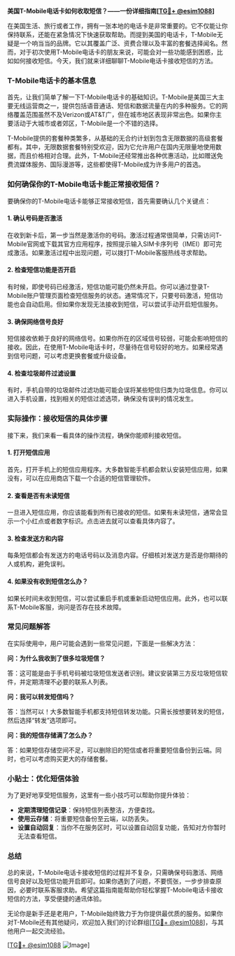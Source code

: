 **美国T-Mobile电话卡如何收取短信？——一份详细指南[[TG💪+ @esim1088](https://t.me/s/esim1088)]**

在美国生活、旅行或者工作，拥有一张本地的电话卡是非常重要的。它不仅能让你保持联系，还能在紧急情况下快速获取帮助。而提到美国的电话卡，T-Mobile无疑是一个响当当的品牌。它以其覆盖广泛、资费合理以及丰富的套餐选择闻名。然而，对于初次使用T-Mobile电话卡的朋友来说，可能会对一些功能感到困惑，比如如何接收短信。今天，我们就来详细聊聊T-Mobile电话卡接收短信的方法。

### T-Mobile电话卡的基本信息

首先，让我们简单了解一下T-Mobile电话卡的基础知识。T-Mobile是美国三大主要无线运营商之一，提供包括语音通话、短信和数据流量在内的多种服务。它的网络覆盖范围虽然不及Verizon或AT&T广，但在城市地区表现非常出色。如果你主要活动于大城市或者郊区，T-Mobile是一个不错的选择。

T-Mobile提供的套餐种类繁多，从基础的无合约计划到包含无限数据的高级套餐都有。其中，无限数据套餐特别受欢迎，因为它允许用户在国内无限量地使用数据，而且价格相对合理。此外，T-Mobile还经常推出各种优惠活动，比如赠送免费流媒体服务、国际漫游等，这些都使得T-Mobile成为许多用户的首选。

### 如何确保你的T-Mobile电话卡能正常接收短信？

要确保你的T-Mobile电话卡能够正常接收短信，首先需要确认几个关键点：

#### 1. 确认号码是否激活

在收到新卡后，第一步当然是激活你的号码。激活过程通常很简单，只需访问T-Mobile官网或下载其官方应用程序，按照提示输入SIM卡序列号（IMEI）即可完成激活。如果激活过程中出现问题，可以拨打T-Mobile客服热线寻求帮助。

#### 2. 检查短信功能是否开启

有时候，即使号码已经激活，短信功能可能仍然未开启。你可以通过登录T-Mobile账户管理页面检查短信服务的状态。通常情况下，只要号码激活，短信功能也会自动启用。但如果你发现无法接收到短信，可以尝试手动开启短信服务。

#### 3. 确保网络信号良好

短信接收依赖于良好的网络信号。如果你所在的区域信号较弱，可能会影响短信的接收。因此，在使用T-Mobile电话卡时，尽量待在信号较好的地方。如果经常遇到信号问题，可以考虑更换套餐或升级设备。

#### 4. 检查垃圾邮件过滤设置

有时，手机自带的垃圾邮件过滤功能可能会误将某些短信归类为垃圾信息。你可以进入手机设置，找到相关的短信过滤选项，确保没有误判的情况发生。

### 实际操作：接收短信的具体步骤

接下来，我们来看一看具体的操作流程，确保你能顺利接收短信。

#### 1. 打开短信应用

首先，打开手机上的短信应用程序。大多数智能手机都会默认安装短信应用，如果没有，可以在应用商店下载一个合适的短信管理软件。

#### 2. 查看是否有未读短信

一旦进入短信应用，你应该能看到所有已接收的短信。如果有未读短信，通常会显示一个小红点或者数字标识。点击进去就可以查看具体内容了。

#### 3. 检查发送方和内容

每条短信都会有发送方的电话号码以及消息内容。仔细核对发送方是否是你期待的人或机构，避免误判。

#### 4. 如果没有收到短信怎么办？

如果长时间未收到短信，可以尝试重启手机或重新启动短信应用。此外，也可以联系T-Mobile客服，询问是否存在技术故障。

### 常见问题解答

在实际使用中，用户可能会遇到一些常见问题，下面是一些解决方法：

**问：为什么我收到了很多垃圾短信？**

答：这可能是由于手机号码被垃圾短信发送者识别。建议安装第三方反垃圾短信软件，并定期清理不必要的联系人列表。

**问：我可以转发短信吗？**

答：当然可以！大多数智能手机都支持短信转发功能。只需长按想要转发的短信，然后选择“转发”选项即可。

**问：我的短信存储满了怎么办？**

答：如果短信存储空间不足，可以删除旧的短信或者将重要短信备份到云端。同时，也可以考虑购买更大的存储套餐。

### 小贴士：优化短信体验

为了更好地享受短信服务，这里有一些小技巧可以帮助你提升体验：

- **定期清理短信记录**：保持短信列表整洁，方便查找。
- **使用云存储**：将重要短信备份至云端，以防丢失。
- **设置自动回复**：当你不在服务区时，可以设置自动回复功能，告知对方你暂时无法查看短信。

### 总结

总的来说，T-Mobile电话卡接收短信的过程并不复杂，只需确保号码激活、网络信号良好以及短信功能开启即可。如果你遇到了问题，不要慌张，一步步排查原因，必要时联系客服求助。希望这篇指南能帮助你轻松掌握T-Mobile电话卡接收短信的方法，享受便捷的通讯体验。

无论你是新手还是老用户，T-Mobile始终致力于为你提供最优质的服务。如果你对T-Mobile还有其他疑问，欢迎加入我们的讨论群组[[TG💪+ @esim1088](https://t.me/s/esim1088)]，与其他用户一起交流经验。

[[TG💪+ @esim1088](https://t.me/s/esim1088) ![Image](https://i.postimg.cc/4NQfJmqS/Snipaste-2025-05-13-00-14-12.png)]